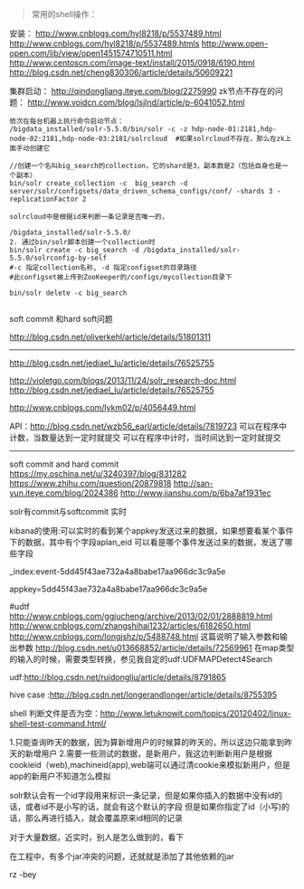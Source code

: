 > 常用的shell操作：



安装：
http://www.cnblogs.com/hyl8218/p/5537489.html
http://www.cnblogs.com/hyl8218/p/5537489.htmls
http://www.open-open.com/lib/view/open1451574710511.html
http://www.centoscn.com/image-text/install/2015/0918/6190.html
http://blog.csdn.net/cheng830306/article/details/50609221


集群启动：
http://qindongliang.iteye.com/blog/2275990
zk节点不存在的问题：
http://www.voidcn.com/blog/lsjlnd/article/p-6041052.html

```
依次在每台机器上执行命令启动节点： 
/bigdata_installed/solr-5.5.0/bin/solr -c -z hdp-node-01:2181,hdp-node-02:2181,hdp-node-03:2181/solrcloud  #如果solrcloud不存在，那么在zk上面手动创建它 

//创建一个名叫big_search的collection，它的shard是3，副本数是2（包括自身也是一个副本）  
bin/solr create_collection -c  big_search -d server/solr/configsets/data_driven_schema_configs/conf/ -shards 3 -replicationFactor 2  

solrcloud中是根据id来判断一条记录是否唯一的，

/bigdata_installed/solr-5.5.0/
2. 通过bin/solr脚本创建一个collection时
bin/solr create -c big_search -d /bigdata_installed/solr-5.5.0/solrconfig-by-self
#-c 指定collection名称, -d 指定configset的目录路径
#此configset被上传到ZooKeeper的/configs/mycollection目录下

bin/solr delete -c big_search


```





soft commit 和hard soft问题



http://blog.csdn.net/oliverkehl/article/details/51801311


----------

http://blog.csdn.net/jediael_lu/article/details/76525755

http://violetgo.com/blogs/2013/11/24/solr_research-doc.html
http://blog.csdn.net/jediael_lu/article/details/76525755

http://www.cnblogs.com/lykm02/p/4056449.html

API：http://blog.csdn.net/wzb56_earl/article/details/7819723
可以在程序中计数，当数量达到一定时就提交
可以在程序中计时，当时间达到一定时就提交

---


soft commit and hard commit 
https://my.oschina.net/u/3240397/blog/831282
https://www.zhihu.com/question/20879818
http://san-yun.iteye.com/blog/2024386
http://www.jianshu.com/p/6ba7af1931ec

solr有commit与softcommit 实时


kibana的使用:可以实时的看到某个appkey发送过来的数据，如果想要看某个事件下的数据，其中有个字段aplan_eid 可以看是哪个事件发送过来的数据，发送了哪些字段

_index:event-5dd45f43ae732a4a8babe17aa966dc3c9a5e

appkey=5dd45f43ae732a4a8babe17aa966dc3c9a5e



#udtf
http://www.cnblogs.com/ggjucheng/archive/2013/02/01/2888819.html
http://www.cnblogs.com/zhangshihai1232/articles/6182650.html
http://www.cnblogs.com/longjshz/p/5488748.html
这篇说明了输入参数和输出参数
http://blog.csdn.net/u013668852/article/details/72569961
在map类型的输入的时候，需要类型转换，参见我自定的udf:UDFMAPDetect4Search

udf:http://blog.csdn.net/ruidongliu/article/details/8791865



hive case :http://blog.csdn.net/longerandlonger/article/details/8755395

shell 判断文件是否为空：http://www.letuknowit.com/topics/20120402/linux-shell-test-command.html/

1.只能查询昨天的数据，因为算新增用户的时候算的昨天的，所以这边只能拿到昨天的新增用户
2.需要一些测试的数据，是新用户，我这边判断新用户是根据cookieid（web),machineid(app),web端可以通过清cookie来模拟新用户，但是app的新用户不知道怎么模拟


solr默认会有一个id字段用来标识一条记录，但是如果你插入的数据中没有id的话，或者id不是小写的话，就会有这个默认的字段
但是如果你指定了id（小写)的话，那么再进行插入，就会覆盖原来id相同的记录



对于大量数据，近实时，别人是怎么做到的，看下

在工程中，有多个jar冲突的问题，还就就是添加了其他依赖的jar

rz -bey
